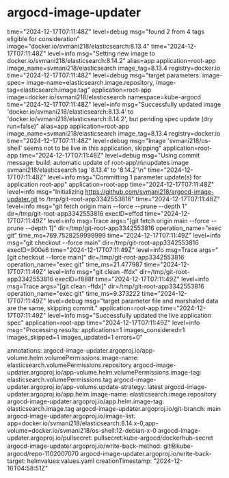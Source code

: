 # argocd-image-updater


time="2024-12-17T07:11:48Z" level=debug msg="found 2 from 4 tags eligible for consideration" image="docker.io/svmani218/elasticsearch:8.13.4"
time="2024-12-17T07:11:48Z" level=info msg="Setting new image to docker.io/svmani218/elasticsearch:8.14.2" alias=app application=root-app image_name=svmani218/elasticsearch image_tag=8.13.4 registry=docker.io
time="2024-12-17T07:11:48Z" level=debug msg="target parameters: image-spec= image-name=elasticsearch.image.repository, image-tag=elasticsearch.image.tag" application=root-app image=docker.io/svmani218/elasticsearch namespace=kube-argocd
time="2024-12-17T07:11:48Z" level=info msg="Successfully updated image 'docker.io/svmani218/elasticsearch:8.13.4' to 'docker.io/svmani218/elasticsearch:8.14.2', but pending spec update (dry run=false)" alias=app application=root-app image_name=svmani218/elasticsearch image_tag=8.13.4 registry=docker.io
time="2024-12-17T07:11:48Z" level=debug msg="Image 'svmani218/os-shell' seems not to be live in this application, skipping" application=root-app
time="2024-12-17T07:11:48Z" level=debug msg="Using commit message: build: automatic update of root-app\n\nupdates image svmani218/elasticsearch tag '8.13.4' to '8.14.2'\n"
time="2024-12-17T07:11:48Z" level=info msg="Committing 1 parameter update(s) for application root-app" application=root-app
time="2024-12-17T07:11:48Z" level=info msg="Initializing https://github.com/svmani218/argocd-image-updater.git to /tmp/git-root-app3342553816"
time="2024-12-17T07:11:48Z" level=info msg="git fetch origin main --force --prune --depth 1" dir=/tmp/git-root-app3342553816 execID=effcd
time="2024-12-17T07:11:49Z" level=info msg=Trace args="[git fetch origin main --force --prune --depth 1]" dir=/tmp/git-root-app3342553816 operation_name="exec git" time_ms=769.7528259999999
time="2024-12-17T07:11:49Z" level=info msg="git checkout --force main" dir=/tmp/git-root-app3342553816 execID=900e6
time="2024-12-17T07:11:49Z" level=info msg=Trace args="[git checkout --force main]" dir=/tmp/git-root-app3342553816 operation_name="exec git" time_ms=21.477987
time="2024-12-17T07:11:49Z" level=info msg="git clean -ffdx" dir=/tmp/git-root-app3342553816 execID=f888f
time="2024-12-17T07:11:49Z" level=info msg=Trace args="[git clean -ffdx]" dir=/tmp/git-root-app3342553816 operation_name="exec git" time_ms=9.373222
time="2024-12-17T07:11:49Z" level=debug msg="target parameter file and marshaled data are the same, skipping commit." application=root-app
time="2024-12-17T07:11:49Z" level=info msg="Successfully updated the live application spec" application=root-app
time="2024-12-17T07:11:49Z" level=info msg="Processing results: applications=1 images_considered=1 images_skipped=1 images_updated=1 errors=0"


 annotations:
    argocd-image-updater.argoproj.io/app-volume.helm.volumePermissions.image-name: elasticsearch.volumePermissions.repository
    argocd-image-updater.argoproj.io/app-volume.helm.volumePermissions.image-tag: elasticsearch.volumePermissions.tag
    argocd-image-updater.argoproj.io/app-volume.update-strategy: latest
    argocd-image-updater.argoproj.io/app.helm.image-name: elasticsearch.image.repository
    argocd-image-updater.argoproj.io/app.helm.image-tag: elasticsearch.image.tag
    argocd-image-updater.argoproj.io/git-branch: main
    argocd-image-updater.argoproj.io/image-list: app=docker.io/svmani218/elasticsearch:8.14.x-0,app-volume=docker.io/svmani218/os-shell:12-debian-x-0
    argocd-image-updater.argoproj.io/pullsecret: pullsecret:kube-argocd/dockerhub-secret
    argocd-image-updater.argoproj.io/write-back-method: git:secret:kube-argocd/repo-1102007070
    argocd-image-updater.argoproj.io/write-back-target: helmvalues:values.yaml
  creationTimestamp: "2024-12-16T04:58:51Z"
